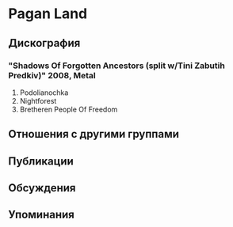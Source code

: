 # Pagan Land



## Дискография

### "Shadows Of Forgotten Ancestors (split w/Tini Zabutih Predkiv)" 2008, Metal

1. Podolianochka   
2. Nightforest   
3. Bretheren People Of Freedom 


## Отношения с другими группами


## Публикации


## Обсуждения


## Упоминания

